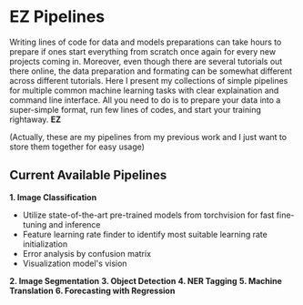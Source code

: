 # EZ Pipelines

Writing lines of code for data and models preparations can take hours to prepare if ones start everything from scratch once again for every new projects coming in. Moreover, even though there are several tutorials out there online, the data preparation and formating can be somewhat different across different tutorials. Here I present my collections of simple pipelines for multiple common machine learning tasks with clear explaination and command line interface. All you need to do is to prepare your data into a super-simple format, run few lines of codes, and start your training rightaway. **EZ**

(Actually, these are my pipelines from my previous work and I just want to store them together for easy usage)

## Current Available Pipelines
**1. Image Classification**
- Utilize state-of-the-art pre-trained models from torchvision for fast fine-tuning and inference
- Feature learning rate finder to identify most suitable learning rate initialization
- Error analysis by confusion matrix
- Visualization model's vision

**2. Image Segmentation**
**3. Object Detection**
**4. NER Tagging**
**5. Machine Translation**
**6. Forecasting with Regression**

